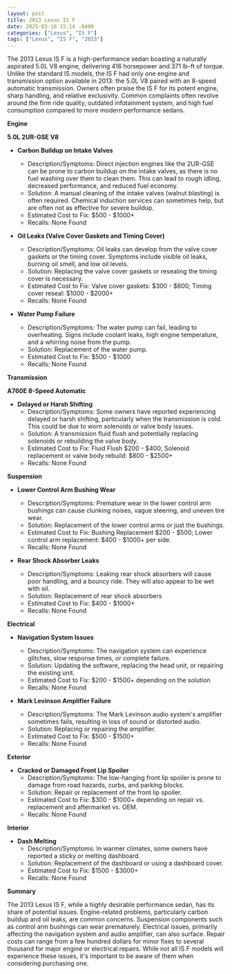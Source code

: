```yaml
---
layout: post
title: 2013 Lexus IS F
date: 2025-03-16 15:14 -0400
categories: ["Lexus", "IS F"]
tags: ["Lexus", "IS F", "2013"]
---
```

The 2013 Lexus IS F is a high-performance sedan boasting a naturally aspirated 5.0L V8 engine, delivering 416 horsepower and 371 lb-ft of torque. Unlike the standard IS models, the IS F had only one engine and transmission option available in 2013: the 5.0L V8 paired with an 8-speed automatic transmission. Owners often praise the IS F for its potent engine, sharp handling, and relative exclusivity. Common complaints often revolve around the firm ride quality, outdated infotainment system, and high fuel consumption compared to more modern performance sedans.

**Engine**

**5.0L 2UR-GSE V8**

*   **Carbon Buildup on Intake Valves**
    *   Description/Symptoms: Direct injection engines like the 2UR-GSE can be prone to carbon buildup on the intake valves, as there is no fuel washing over them to clean them. This can lead to rough idling, decreased performance, and reduced fuel economy.
    *   Solution: A manual cleaning of the intake valves (walnut blasting) is often required. Chemical induction services can sometimes help, but are often not as effective for severe buildup.
    *   Estimated Cost to Fix: $500 - $1000+
    *   Recalls: None Found

*   **Oil Leaks (Valve Cover Gaskets and Timing Cover)**
    *   Description/Symptoms: Oil leaks can develop from the valve cover gaskets or the timing cover. Symptoms include visible oil leaks, burning oil smell, and low oil levels.
    *   Solution: Replacing the valve cover gaskets or resealing the timing cover is necessary.
    *   Estimated Cost to Fix: Valve cover gaskets: $300 - $600; Timing cover reseal: $1000 - $2000+
    *   Recalls: None Found

*   **Water Pump Failure**
    *   Description/Symptoms: The water pump can fail, leading to overheating. Signs include coolant leaks, high engine temperature, and a whirring noise from the pump.
    *   Solution: Replacement of the water pump.
    *   Estimated Cost to Fix: $500 - $1000
    *   Recalls: None Found

**Transmission**

**A760E 8-Speed Automatic**

*   **Delayed or Harsh Shifting**
    *   Description/Symptoms: Some owners have reported experiencing delayed or harsh shifting, particularly when the transmission is cold. This could be due to worn solenoids or valve body issues.
    *   Solution: A transmission fluid flush and potentially replacing solenoids or rebuilding the valve body.
    *   Estimated Cost to Fix: Fluid Flush $200 - $400; Solenoid replacement or valve body rebuild: $800 - $2500+
    *   Recalls: None Found

**Suspension**

*   **Lower Control Arm Bushing Wear**
    *   Description/Symptoms: Premature wear in the lower control arm bushings can cause clunking noises, vague steering, and uneven tire wear.
    *   Solution: Replacement of the lower control arms or just the bushings.
    *   Estimated Cost to Fix: Bushing Replacement $200 - $500; Lower control arm replacement: $400 - $1000+ per side.
    *   Recalls: None Found

*   **Rear Shock Absorber Leaks**
    * Description/Symptoms: Leaking rear shock absorbers will cause poor handling, and a bouncy ride. They will also appear to be wet with oil.
    * Solution: Replacement of rear shock absorbers
    * Estimated Cost to Fix: $400 - $1000+
    * Recalls: None Found

**Electrical**

*   **Navigation System Issues**
    *   Description/Symptoms: The navigation system can experience glitches, slow response times, or complete failure.
    *   Solution: Updating the software, replacing the head unit, or repairing the existing unit.
    *   Estimated Cost to Fix: $200 - $1500+ depending on the solution
    *   Recalls: None Found

*   **Mark Levinson Amplifier Failure**
    *   Description/Symptoms: The Mark Levinson audio system's amplifier sometimes fails, resulting in loss of sound or distorted audio.
    *   Solution: Replacing or repairing the amplifier.
    *   Estimated Cost to Fix: $500 - $1500+
    *   Recalls: None Found

**Exterior**

*   **Cracked or Damaged Front Lip Spoiler**
    *   Description/Symptoms: The low-hanging front lip spoiler is prone to damage from road hazards, curbs, and parking blocks.
    *   Solution: Repair or replacement of the front lip spoiler.
    *   Estimated Cost to Fix: $300 - $1000+ depending on repair vs. replacement and aftermarket vs. OEM.
    *   Recalls: None Found

**Interior**

*   **Dash Melting**
    *   Description/Symptoms: In warmer climates, some owners have reported a sticky or melting dashboard.
    *   Solution: Replacement of the dashboard or using a dashboard cover.
    *   Estimated Cost to Fix: $1500 - $3000+
    *   Recalls: None Found

**Summary**

The 2013 Lexus IS F, while a highly desirable performance sedan, has its share of potential issues. Engine-related problems, particularly carbon buildup and oil leaks, are common concerns. Suspension components such as control arm bushings can wear prematurely. Electrical issues, primarily affecting the navigation system and audio amplifier, can also surface. Repair costs can range from a few hundred dollars for minor fixes to several thousand for major engine or electrical repairs. While not all IS F models will experience these issues, it's important to be aware of them when considering purchasing one.

